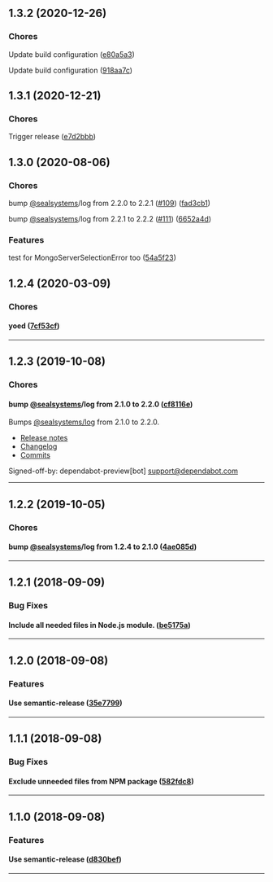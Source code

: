 ## 1.3.2 (2020-12-26)

### Chores


Update build configuration ([e80a5a3](https://github.com/sealsystems/node-assert-mongo-error/commit/e80a5a3))

Update build configuration ([918aa7c](https://github.com/sealsystems/node-assert-mongo-error/commit/918aa7c))

## 1.3.1 (2020-12-21)

### Chores


Trigger release ([e7d2bbb](https://github.com/sealsystems/node-assert-mongo-error/commit/e7d2bbb))

## 1.3.0 (2020-08-06)

### Chores


bump [@sealsystems](https://github.com/sealsystems)/log from 2.2.0 to 2.2.1 ([#109](https://github.com/sealsystems/node-assert-mongo-error/issues/109)) ([fad3cb1](https://github.com/sealsystems/node-assert-mongo-error/commit/fad3cb1))

bump [@sealsystems](https://github.com/sealsystems)/log from 2.2.1 to 2.2.2 ([#111](https://github.com/sealsystems/node-assert-mongo-error/issues/111)) ([6652a4d](https://github.com/sealsystems/node-assert-mongo-error/commit/6652a4d))

### Features


test for MongoServerSelectionError too ([54a5f23](https://github.com/sealsystems/node-assert-mongo-error/commit/54a5f23))

## 1.2.4 (2020-03-09)

### Chores


#### yoed ([7cf53cf](https://github.com/sealsystems/node-assert-mongo-error/commit/7cf53cf))



---

## 1.2.3 (2019-10-08)

### Chores


#### bump [@sealsystems](https://github.com/sealsystems)/log from 2.1.0 to 2.2.0 ([cf8116e](https://github.com/sealsystems/node-assert-mongo-error/commit/cf8116e))

Bumps [@sealsystems/log](https://github.com/sealsystems/node-log) from 2.1.0 to 2.2.0.
- [Release notes](https://github.com/sealsystems/node-log/releases)
- [Changelog](https://github.com/sealsystems/node-log/blob/master/CHANGELOG.md)
- [Commits](https://github.com/sealsystems/node-log/compare/2.1.0...2.2.0)

Signed-off-by: dependabot-preview[bot] <support@dependabot.com>


---

## 1.2.2 (2019-10-05)

### Chores


#### bump [@sealsystems](https://github.com/sealsystems)/log from 1.2.4 to 2.1.0 ([4ae085d](https://github.com/sealsystems/node-assert-mongo-error/commit/4ae085d))



---

## 1.2.1 (2018-09-09)

### Bug Fixes


#### Include all needed files in Node.js module. ([be5175a](https://github.com/sealsystems/node-assert-mongo-error/commit/be5175a))



---

## 1.2.0 (2018-09-08)

### Features


#### Use semantic-release ([35e7799](https://github.com/sealsystems/node-assert-mongo-error/commit/35e7799))



---

## 1.1.1 (2018-09-08)

### Bug Fixes


#### Exclude unneeded files from NPM package ([582fdc8](https://github.com/sealsystems/node-assert-mongo-error/commit/582fdc8))



---

## 1.1.0 (2018-09-08)

### Features


#### Use semantic-release ([d830bef](https://github.com/sealsystems/node-assert-mongo-error/commit/d830bef))



---
